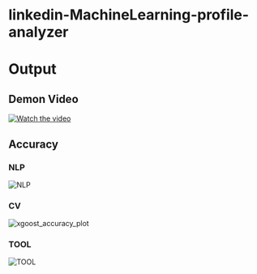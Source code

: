 # linkedin-MachineLearning-profile-analyzer

# Output
## Demon Video
[![Watch the video](https://about.linkedin.com/etc.clientlibs/settings/wcm/designs/gandalf/clientlibs/resources/images/og-social-share-image.jpg)](https://youtu.be/QJX1a6FuJnk)

## Accuracy

### NLP
![NLP](https://github.com/bomb1000/linkedin-MachineLearning-profile-analyzer/assets/56310875/d37c05d5-fde1-4efe-bd33-cd6eac9ff60a)
### CV
![xgoost_accuracy_plot](https://github.com/bomb1000/linkedin-MachineLearning-profile-analyzer/assets/56310875/58713586-a627-4a42-8e0e-31e5db71d4d7)
### TOOL
![TOOL](https://github.com/bomb1000/linkedin-MachineLearning-profile-analyzer/assets/56310875/c24c292b-ce73-43f9-8397-43f7ce746e79)
